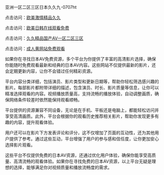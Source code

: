 亚洲一区二区三区日本久久九-0707ht


点击访问：<a href="https://tfda.pages.dev/">欧美激情精品久久</a>

点击访问：<a href="https://gda-c7m.pages.dev/">欧美日韩在线观看免费</a>

点击访问：<a href="https://gsd-agv.pages.dev/">久久精品国产AV一区二区三区</a>

点击访问：<a href="https://gfd-5xg.pages.dev/">成人黄网站免费观看</a>

如果你在寻找日本AV免费资源，多个平台为你提供了丰富的高清影片选择，确保你能随时免费观看最新和经典的日本AV内容。这些网站不仅提供最新的影片，还会定期更新内容，让你不会错过任何精彩资源。

平台内容分类详细，包括演员、影片类型和更新日期等，帮助你轻松筛选感兴趣的影片。每部影片都附带详细的描述，包含演员、时长、影片质量等信息，让你可以精准选择观看的内容。视频播放质量高，支持流畅的播放体验，自动调整画质，确保网络条件较差时依然能保持观看顺畅。

平台提供的资源兼容不同设备，无论是在手机、平板还是电脑上，都能轻松访问并享受高清画质。此外，平台会根据你的观看历史推荐相关影片，帮助你发现更多有趣的内容，提升观看体验。

用户还可以在影片下方发表评论和评分，这不仅增加了页面的互动性，还为其他用户提供了参考。通过这些互动，平台增强了用户的参与感和信任度，让你更加安心选择影片观看。

这些平台不仅提供免费的日本AV资源，还通过优化用户体验，确保你能享受高质量、高清流畅的观看体验。如果你在寻找免费的日本AV资源，以上平台无疑是理想的选择，能够满足你对视频质量和播放流畅度的需求。

<span style="display:none;">[Canonical link](https://github.com/met20250707/met13 ）</span>
